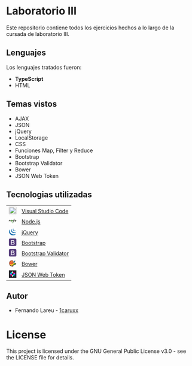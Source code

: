 # Laboratorio III 

Este repositorio contiene todos los ejercicios hechos a lo largo de la cursada de laboratorio III.

## Lenguajes

Los lenguajes tratados fueron:

* <strong>TypeScript</strong>
* HTML

## Temas vistos

* AJAX
* JSON
* jQuery
* LocalStorage
* CSS
* Funciones Map, Filter y Reduce
* Bootstrap
* Bootstrap Validator
* Bower
* JSON Web Token

## Tecnologias utilizadas

<table>
    <tbody>
        <tr>
            <td><img src="./Z._img/vs.ico" width="20px" height="20px"/></td>
            <td><a href="https://code.visualstudio.com/">Visual Studio Code</a></td>
        <tr>
        <tr>
            <td><img src="./Z._img/node.js.png" width="20px" height="20px"/></td>
            <td><a href="https://nodejs.org/es/">Node.js</a></td>
        <tr>
        <tr>
            <td><img src="./Z._img/jquery.png" width="20px" height="20px"/></td>
            <td><a href="https://jquery.com/">jQuery</a></td>
        <tr>
        <tr>
            <td><img src="./Z._img/bootstrap.png" width="20px" height="20px"/></td>
            <td><a href="http://getbootstrap.com/">Bootstrap</a></td>
        <tr>
        <tr>
            <td><img src="./Z._img/bootstrap.png" width="20px" height="20px"/></td>
            <td><a href="http://1000hz.github.io/bootstrap-validator/">Bootstrap Validator</a></td>
        <tr>
        <tr>
            <td><img src="./Z._img/bower.png" width="20px" height="20px"/></td>
            <td><a href="https://bower.io/">Bower</a></td>
        <tr>
        <tr>
            <td><img src="./Z._img/jwt.png" width="20px" height="20px"/></td>
            <td><a href="https://jwt.io/">JSON Web Token</a></td>
        <tr>
    </tbody>
</table>

## Autor

* Fernando Lareu - [1caruxx](https://github.com/1caruxx)

# License

This project is licensed under the GNU General Public License v3.0 - see the LICENSE file for details.